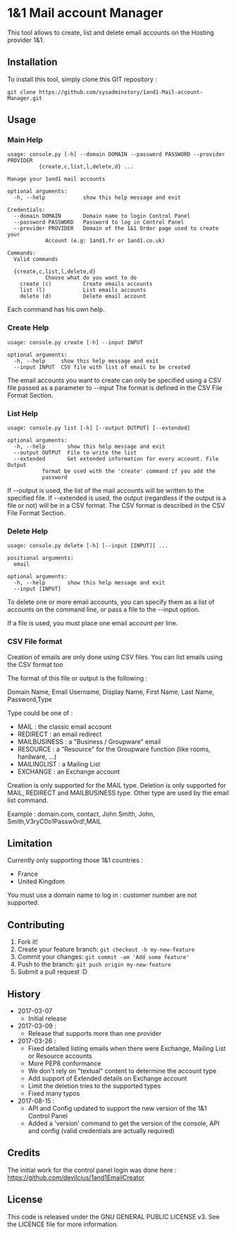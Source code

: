 # 1&1 Mail account Manager ##
This tool allows to create, list and delete email accounts on the Hosting provider 1&1.

## Installation ##
To install this tool, simply clone this GIT repository :

    git clone https://github.com/sysadminstory/1and1-Mail-account-Manager.git

## Usage

### Main Help
	usage: console.py [-h] --domain DOMAIN --password PASSWORD --provider PROVIDER
			  {create,c,list,l,delete,d} ...

	Manage your 1and1 mail accounts

	optional arguments:
	  -h, --help            show this help message and exit

	Credentials:
	  --domain DOMAIN       Domain name to login Control Panel
	  --password PASSWORD   Password to log in Control Panel
	  --provider PROVIDER   Domain of the 1&1 Order page used to create your
				Account (e.g: 1and1.fr or 1and1.co.uk)

	Commands:
	  Valid commands

	  {create,c,list,l,delete,d}
				Choose what do you want to do
	    create (c)          Create emails accounts
	    list (l)            List emails accounts
	    delete (d)          Delete email account

Each command has his own help.

### Create Help
	usage: console.py create [-h] --input INPUT

	optional arguments:
	  -h, --help     show this help message and exit
	  --input INPUT  CSV file with list of email to be created

The email accounts you want to create can only be specified using a CSV file passed as a parameter to --input
The format is defined in the CSV File Format Section.

### List Help
	usage: console.py list [-h] [--output OUTPUT] [--extended]

	optional arguments:
	  -h, --help       show this help message and exit
	  --output OUTPUT  File to write the list
	  --extended       Get extended information for every account. File Output
			   format be used with the 'create' command if you add the
			   password

If --output is used, the list of the mail accounts will be written to the specified file.
If --extended is used, the output (regardless if the output is a file or not) will be in a CSV format.
The CSV format is described in the CSV File Format Section.

### Delete Help
	usage: console.py delete [-h] [--input [INPUT]] ...

	positional arguments:
	  email

	optional arguments:
	  -h, --help       show this help message and exit
	  --input [INPUT]

To delete one or more email accounts, you can specify them as a list of accounts on the command line, or pass a file to the --input option.

If a file is used, you must place one email account per line.

### CSV File format

Creation of emails are only done using CSV files. You can list emails using the CSV format too

The format of this file or output is the following :

Domain Name, Email Username, Display Name, First Name, Last Name, Password,Type

Type could be one of :
* MAIL : the classic email account
* REDIRECT : an email redirect
* MAILBUSINESS : a "Business / Groupware" email
* RESOURCE : a "Resource" for the Groupware function (like rooms, hardware, ...)
* MAILINGLIST : a Mailing List
* EXCHANGE : an Exchange account

Creation is only supported for the MAIL type.
Deletion is only supported for MAIL, REDIRECT and MAILBUSINESS type.
Other type are used by the email list command.


Example :
domain.com, contact, John Smith, John, Smith,V3ryC0o1Passw0rd!,MAIL

## Limitation
Currently only supporting those 1&1 countries :
*  France
*  United Kingdom

You must use a domain name to log in : customer number are not supported.

## Contributing
1. Fork it!
2. Create your feature branch: `git checkout -b my-new-feature`
3. Commit your changes: `git commit -am 'Add some feature'`
4. Push to the branch: `git push origin my-new-feature`
5. Submit a pull request :D

## History
* 2017-03-07
  * Initial release
* 2017-03-09 :
  * Release that supports more than one provider
* 2017-03-26 :
  * Fixed detailed listing emails when there were Exchange, Mailing List or Resource accounts
  * More PEP8 conformance
  * We don't rely on "textual" content to determine the account type
  * Add support of Extended details on Exchange account
  * Limit the deletion tries to the supported types
  * Fixed many typos
* 2017-08-15 :
  * API and Config updated to support the new version of the 1&1 Control Panel
  * Added a 'version' command to get the version of the console, API and config (valid credentials are actually required)

## Credits
The initial work for the control panel login was done here :
https://github.com/devilcius/1and1EmailCreator
## License
This code is released under the GNU GENERAL PUBLIC LICENSE v3. See the LICENCE file for more information.




